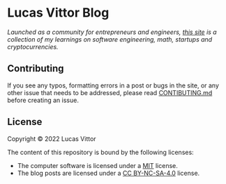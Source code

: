 # Lucas Vittor Blog

_Launched as a community for entrepreneurs and engineers, <a href="https://lucasvittor.com" target="_blank" rel="noopener">this site</a> is a collection of my learnings on software engineering, math, startups and cryptocurrencies._

## Contributing

If you see any typos, formatting errors in a post or bugs in the site, or any other issue that needs to be addressed, please read [CONTIBUTING.md](CONTRIBUTING.md) before creating an issue.

## License

Copyright © 2022 Lucas Vittor

The content of this repository is bound by the following licenses:

- The computer software is licensed under a [MIT](LICENSES/MIT) license.
- The blog posts are licensed under a [CC BY-NC-SA-4.0](LICENSES/CC-BY-NC-SA-4.0) license.

